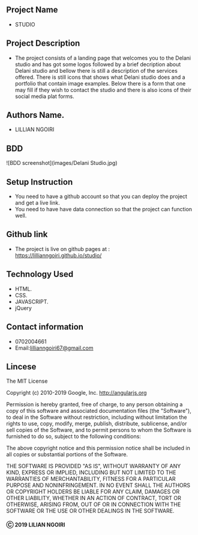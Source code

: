 ## Project Name
- STUDIO
## Project Description 
- The project consists of a landing page that welcomes you to the Delani studio and has got some logos followed by a brief decription about Delani studio and bellow there is still a description of the services offered. There is still icons that shows what Delani studio does and a portfolio that contain image examples. Below there is a form that one may fill if they wish to contact the studio and there is also icons of their social media plat forms. 
## Authors Name.
- LILLIAN NGOIRI
## BDD
![BDD screenshot](images/Delani Studio.jpg)
## Setup Instruction
- You need to have a github account so that you can deploy the project and get a live link.
- You need to have have data connection so that the project can function well.
## Github link 
- The project is live on github pages at : https://lillianngoiri.github.io/studio/
## Technology Used
- HTML.
- CSS.
- JAVASCRIPT.
- jQuery
## Contact information
- 0702004661
- Email:lillianngoiri67@gmail.com


## Lincese

The MIT License

Copyright (c) 2010-2019 Google, Inc. http://angularjs.org

Permission is hereby granted, free of charge, to any person obtaining a copy
of this software and associated documentation files (the "Software"), to deal
in the Software without restriction, including without limitation the rights
to use, copy, modify, merge, publish, distribute, sublicense, and/or sell
copies of the Software, and to permit persons to whom the Software is
furnished to do so, subject to the following conditions:

The above copyright notice and this permission notice shall be included in
all copies or substantial portions of the Software.

THE SOFTWARE IS PROVIDED "AS IS", WITHOUT WARRANTY OF ANY KIND, EXPRESS OR
IMPLIED, INCLUDING BUT NOT LIMITED TO THE WARRANTIES OF MERCHANTABILITY,
FITNESS FOR A PARTICULAR PURPOSE AND NONINFRINGEMENT. IN NO EVENT SHALL THE
AUTHORS OR COPYRIGHT HOLDERS BE LIABLE FOR ANY CLAIM, DAMAGES OR OTHER
LIABILITY, WHETHER IN AN ACTION OF CONTRACT, TORT OR OTHERWISE, ARISING FROM,
OUT OF OR IN CONNECTION WITH THE SOFTWARE OR THE USE OR OTHER DEALINGS IN
THE SOFTWARE.

#### &#9400; 2019 LILIAN NGOIRI